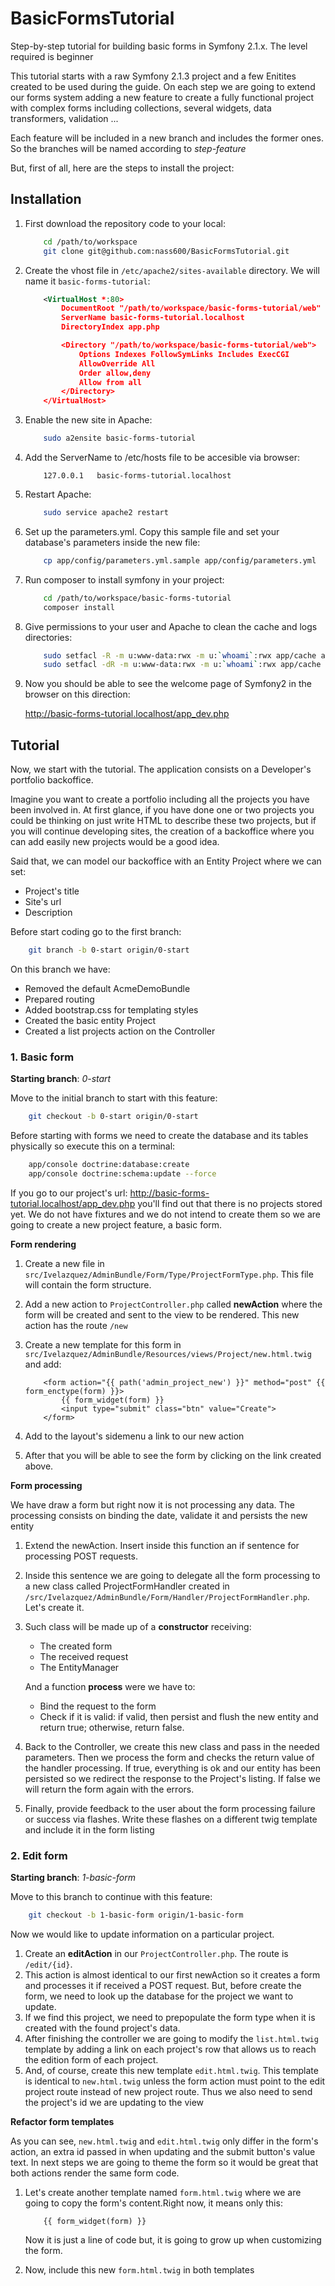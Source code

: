 BasicFormsTutorial
==================

Step-by-step tutorial for building basic forms in Symfony 2.1.x. The level required is beginner

This tutorial starts with a raw Symfony 2.1.3 project and a few Enitites created to be used during the guide.
On each step we are going to extend our forms system adding a new feature to create a fully functional project with
complex forms including collections, several widgets, data transformers, validation ...

Each feature will be included in a new branch and includes the former ones. So the branches will be named according to
*step-feature*

But, first of all, here are the steps to install the project:

## Installation

1.  First download the repository code to your local:

    ``` bash
        cd /path/to/workspace
        git clone git@github.com:nass600/BasicFormsTutorial.git
    ```

2.  Create the vhost file in `/etc/apache2/sites-available` directory. We will name it `basic-forms-tutorial`:

    ``` xml
        <VirtualHost *:80>
            DocumentRoot "/path/to/workspace/basic-forms-tutorial/web"
            ServerName basic-forms-tutorial.localhost
            DirectoryIndex app.php

            <Directory "/path/to/workspace/basic-forms-tutorial/web">
                Options Indexes FollowSymLinks Includes ExecCGI
                AllowOverride All
                Order allow,deny
                Allow from all
            </Directory>
        </VirtualHost>
    ```

3. Enable the new site in Apache:

    ``` bash
        sudo a2ensite basic-forms-tutorial
    ```

4. Add the ServerName to /etc/hosts file to be accesible via browser:

    ```
        127.0.0.1	basic-forms-tutorial.localhost
    ```

5. Restart Apache:

    ``` bash
        sudo service apache2 restart
    ```

6. Set up the parameters.yml. Copy this sample file and set your database's parameters inside the new file:

    ``` bash
        cp app/config/parameters.yml.sample app/config/parameters.yml
    ```

7. Run composer to install symfony in your project:

    ``` bash
        cd /path/to/workspace/basic-forms-tutorial
        composer install
    ```

8. Give permissions to your user and Apache to clean the cache and logs directories:

    ``` bash
        sudo setfacl -R -m u:www-data:rwx -m u:`whoami`:rwx app/cache app/logs
        sudo setfacl -dR -m u:www-data:rwx -m u:`whoami`:rwx app/cache app/logs
    ```

9. Now you should be able to see the welcome page of Symfony2 in the browser on this direction:

    http://basic-forms-tutorial.localhost/app_dev.php


## Tutorial

Now, we start with the tutorial. The application consists on a Developer's portfolio backoffice.

Imagine you want to create a portfolio including all the projects you have been involved in. At first glance, if you
have done one or two projects you could be thinking on just write HTML to describe these two projects, but if you will
continue developing sites, the creation of a backoffice where you can add easily new projects would be a good idea.

Said that, we can model our backoffice with an Entity Project where we can set:
* Project's title
* Site's url
* Description

Before start coding go to the first branch:

``` bash
    git branch -b 0-start origin/0-start
```

On this branch we have:

* Removed the default AcmeDemoBundle
* Prepared routing
* Added bootstrap.css for templating styles
* Created the basic entity Project
* Created a list projects action on the Controller

### 1. Basic form

**Starting branch**: *0-start*

Move to the initial branch to start with this feature:

``` bash
    git checkout -b 0-start origin/0-start
```

Before starting with forms we need to create the database and its tables physically so execute this on a terminal:

``` bash
    app/console doctrine:database:create
    app/console doctrine:schema:update --force
```

If you go to our project's url: http://basic-forms-tutorial.localhost/app_dev.php you'll find out that there is no
projects stored yet. We do not have fixtures and we do not intend to create them so we are
going to create a new project feature, a basic form.

**Form rendering**

1.  Create a new file in `src/Ivelazquez/AdminBundle/Form/Type/ProjectFormType.php`. This file will contain the form
    structure.
2.  Add a new action to `ProjectController.php` called **newAction** where the form will be created and sent to the view
    to be rendered. This new action has the route `/new`
3.  Create a new template for this form in `src/Ivelazquez/AdminBundle/Resources/views/Project/new.html.twig` and add:

    ``` jinja
        <form action="{{ path('admin_project_new') }}" method="post" {{ form_enctype(form) }}>
            {{ form_widget(form) }}
            <input type="submit" class="btn" value="Create">
        </form>
    ```
4.  Add to the layout's sidemenu a link to our new action
5.  After that you will be able to see the form by clicking on the link created above.

**Form processing**

We have draw a form but right now it is not processing any data. The processing consists on binding the date, validate
it and persists the new entity

1.  Extend the newAction. Insert inside this function an if sentence for processing POST requests.
2.  Inside this sentence we are going to delegate all the form processing to a new class called ProjectFormHandler
    created in `/src/Ivelazquez/AdminBundle/Form/Handler/ProjectFormHandler.php`. Let's create it.
3.  Such class will be made up of a **constructor** receiving:
    -   The created form
    -   The received request
    -   The EntityManager

    And a function **process** were we have to:
    -   Bind the request to the form
    -   Check if it is valid: if valid, then persist and flush the new entity and return true; otherwise, return false.

4.  Back to the Controller, we create this new class and pass in the needed parameters. Then we process the form and
    checks the return value of the handler processing. If true, everything is ok and our entity has been persisted so
    we redirect the response to the Project's listing. If false we will return the form again with the errors.
5.  Finally, provide feedback to the user about the form processing failure or success via flashes. Write these flashes
    on a different twig template and include it in the form listing

### 2. Edit form

**Starting branch**: *1-basic-form*

Move to this branch to continue with this feature:

``` bash
    git checkout -b 1-basic-form origin/1-basic-form
```

Now we would like to update information on a particular project.

1.  Create an **editAction** in our `ProjectController.php`. The route is `/edit/{id}`.
2.  This action is almost identical to our first newAction so it creates a form and processes it if received a POST
    request. But, before create the form, we need to look up the database for the project we want to update.
3.  If we find this project, we need to prepopulate the form type when it is created with the found project's data.
4.  After finishing the controller we are going to modify the `list.html.twig` template by adding a link on each
    project's row that allows us to reach the edition form of each project.
5.  And, of course, create this new template `edit.html.twig`. This template is identical to `new.html.twig` unless the
    form action must point to the edit project route instead of new project route. Thus we also need to send the
    project's id we are updating to the view

**Refactor form templates**

As you can see, `new.html.twig` and `edit.html.twig` only differ in the form's action, an extra id passed in when
updating and the submit button's value text. In next steps we are going to theme the form so it would be great that
both actions render the same form code.

1.  Let's create another template named `form.html.twig` where we are going to copy the form's content.Right now,
    it means only this:

    ``` jinja
        {{ form_widget(form) }}
    ```

    Now it is just a line of code but, it is going to grow up when customizing the form.
2.  Now, include this new `form.html.twig` in both templates